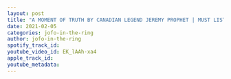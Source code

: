 ```yaml
---
layout: post
title: "A MOMENT OF TRUTH BY CANADIAN LEGEND JEREMY PROPHET | MUST LISTEN!!"
date: 2021-02-05
categories: jofo-in-the-ring
author: jofo-in-the-ring
spotify_track_id: 
youtube_video_id: EK_lAAh-xa4
apple_track_id: 
youtube_metadata: 
---
```

